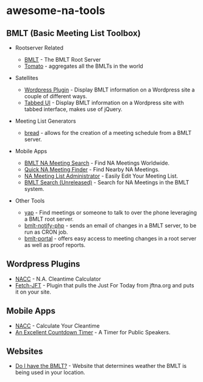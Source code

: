 # awesome-na-tools

## BMLT (Basic Meeting List Toolbox)

- Rootserver Related
  - [BMLT](https://github.com/LittleGreenViper/BMLT-Root-Server.git) - The BMLT Root Server
  - [Tomato](https://github.com/jbraswell/tomato.git) - aggregates all the BMLTs in the world

- Satellites
  - [Wordpress Plugin](https://wordpress.org/plugins/bmlt-wordpress-satellite-plugin/) - Display BMLT information on a Wordpress site a couple of different ways.
  - [Tabbed UI](https://wordpress.org/plugins/bmlt-tabbed-ui/) - Display BMLT information on a Wordpress site with tabbed interface, makes use of jQuery.

- Meeting List Generators
  - [bread](https://github.com/radius314/bread.git) - allows for the creation of a meeting schedule from a BMLT server.

- Mobile Apps
  - [BMLT NA Meeting Search](https://itunes.apple.com/us/app/bmlt-na-meeting-search/id1278671593) - Find NA Meetings Worldwide.
  - [Quick NA Meeting Finder](https://itunes.apple.com/us/app/quick-na-meeting-finder/id1195365712) - Find Nearby NA Meetings.
  - [NA Meeting List Administrator](https://itunes.apple.com/us/app/na-meeting-list-administrator/id1198601446) - Easily Edit Your Meeting List.
  - [BMLT Search (Unreleased)](https://play.google.com/store/apps/details?id=ie.nasouth.bmltsearch&hl=en_US) - Search for NA Meetings in the BMLT system.

- Other Tools
  - [yap](https://github.com/radius314/yap.git) - Find meetings or someone to talk to over the phone leveraging a BMLT root server.
  - [bmlt-notify-php](https://github.com/pjaudiomv/bmlt-notify-php.git) - sends an email of changes in a BMLT server, to be run as CRON job.
  - [bmlt-portal](https://github.com/pjaudiomv/bmlt-portal.git) - offers easy access to meeting changes in a root server as well as proof reports.

## Wordpress Plugins

- [NACC](https://wordpress.org/plugins/nacc-wordpress-plugin/) - N.A. Cleantime Calculator
- [Fetch-JFT](https://wordpress.org/plugins/fetch-jft/) - Plugin that pulls the Just For Today from jftna.org and puts it on your site.

## Mobile Apps

- [NACC](https://itunes.apple.com/us/app/nacc/id452299196) - Calculate Your Cleantime
- [An Excellent Countdown Timer](https://itunes.apple.com/us/app/an-excellent-countdown-timer/id1244827875) - A Timer for Public Speakers.

## Websites

 - [Do I have the BMLT?](https://www.doihavethebmlt.org/) - Website that determines weather the BMLT is being used in your location.